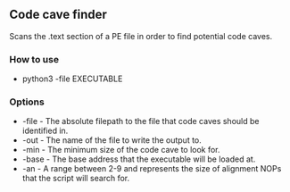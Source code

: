 ## Code cave finder
Scans the .text section of a PE file in order to find potential code caves.

### How to use
* python3 -file EXECUTABLE

### Options
* -file - The absolute filepath to the file that code caves should be identified in.
* -out - The name of the file to write the output to.
* -min - The minimum size of the code cave to look for.
* -base - The base address that the executable will be loaded at.
* -an - A range between 2-9 and represents the size of alignment NOPs that the script will search for.